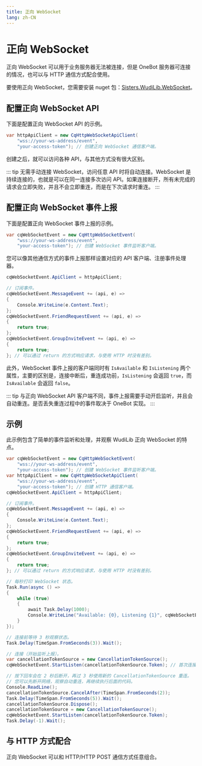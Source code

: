 ```yaml
---
title: 正向 WebSocket
lang: zh-CN
---
```

# 正向 WebSocket
正向 WebSocket 可以用于业务服务器无法被连接，但是 OneBot 服务器可连接的情况，也可以与 HTTP 通信方式配合使用。

要使用正向 WebSocket，您需要安装 nuget 包：[Sisters.WudiLib.WebSocket](https://www.nuget.org/packages/Sisters.WudiLib.WebSocket/)。

## 配置正向 WebSocket API
下面是配置正向 WebSocket API 的示例。

```cs
var httpApiClient = new CqHttpWebSocketApiClient(
    "wss://your-ws-address/event",
    "your-access-token"); // 创建正向 WebSocket 通信客户端。
```

创建之后，就可以访问各种 API，与其他方式没有很大区别。

::: tip
无需手动连接 WebSocket，访问任意 API 时将自动连接。WebSocket 是持续连接的，也就是可以在同一连接多次访问 API。如果连接断开，所有未完成的请求会立即失败，并且不会立即重连，而是在下次请求时重连。
:::

## 配置正向 WebSocket 事件上报

下面是配置正向 WebSocket 事件上报的示例。

```cs
var cqWebSocketEvent = new CqHttpWebSocketEvent(
    "wss://your-ws-address/event",
    "your-access-token"); // 创建 WebSocket 事件监听客户端。
```

您可以像其他通信方式的事件上报那样设置对应的 API 客户端、注册事件处理器。

```cs
cqWebSocketEvent.ApiClient = httpApiClient;

// 订阅事件。
cqWebSocketEvent.MessageEvent += (api, e) =>
{
    Console.WriteLine(e.Content.Text);
};
cqWebSocketEvent.FriendRequestEvent += (api, e) =>
{
    return true;
};
cqWebSocketEvent.GroupInviteEvent += (api, e) =>
{
    return true;
}; // 可以通过 return 的方式响应请求，与使用 HTTP 时没有差别。
```

此外，WebSocket 事件上报的客户端同时有 `IsAvailable` 和 `IsListening` 两个属性，主要的区别是，连接中断后，重连成功前，`IsListening` 会返回 `true`，而 `IsAvailable` 会返回 `false`。

::: tip
与正向 WebSocket API 客户端不同，事件上报需要手动开启监听，并且会自动重连。是否丢失重连过程中的事件取决于 OneBot 实现。
:::

## 示例
此示例包含了简单的事件监听和处理，并观察 WudiLib 正向 WebSocket 的特点。
```C#
var cqWebSocketEvent = new CqHttpWebSocketEvent(
    "wss://your-ws-address/event",
    "your-access-token"); // 创建 WebSocket 事件监听客户端。
var httpApiClient = new CqHttpWebSocketApiClient(
    "wss://your-ws-address/event",
    "your-access-token"); // 创建 HTTP 通信客户端。
cqWebSocketEvent.ApiClient = httpApiClient;

// 订阅事件。
cqWebSocketEvent.MessageEvent += (api, e) =>
{
    Console.WriteLine(e.Content.Text);
};
cqWebSocketEvent.FriendRequestEvent += (api, e) =>
{
    return true;
};
cqWebSocketEvent.GroupInviteEvent += (api, e) =>
{
    return true;
}; // 可以通过 return 的方式响应请求，与使用 HTTP 时没有差别。

// 每秒打印 WebSocket 状态。
Task.Run(async () =>
{
    while (true)
    {
        await Task.Delay(1000);
        Console.WriteLine("Available: {0}, Listening {1}", cqWebSocketEvent.IsAvailable, cqWebSocketEvent.IsListening);
    }
});

// 连接前等待 3 秒观察状态。
Task.Delay(TimeSpan.FromSeconds(3)).Wait();

// 连接（开始监听上报）。
var cancellationTokenSource = new CancellationTokenSource();
cqWebSocketEvent.StartListen(cancellationTokenSource.Token); // 首次连接必须成功。

// 按下回车会在 2 秒后断开，再过 3 秒使用新的 CancellationTokenSource 重连。
// 您可以先断开网络，观察自动重连，再继续执行后面的代码。
Console.ReadLine();
cancellationTokenSource.CancelAfter(TimeSpan.FromSeconds(2));
Task.Delay(TimeSpan.FromSeconds(5)).Wait();
cancellationTokenSource.Dispose();
cancellationTokenSource = new CancellationTokenSource();
cqWebSocketEvent.StartListen(cancellationTokenSource.Token);
Task.Delay(-1).Wait();
```

## 与 HTTP 方式配合
正向 WebSocket 可以和 HTTP/HTTP POST 通信方式任意组合。
